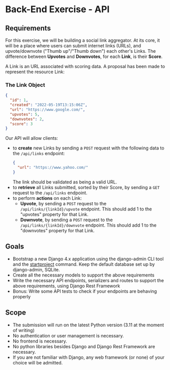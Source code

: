 # Back-End Exercise - API


## Requirements

For this exercise, we will be building a social link aggregator. At its core, it will be a place where users can submit internet links (URLs), 
and upvote/downvote ("Thumb up"/"Thumb down") each other's Links. The difference between **Upvotes** and **Downvotes**, for each **Link**, is their **Score**. 

A Link is an URL associated with scoring data. A proposal has been made to represent the resource Link:

### The Link Object
```json
{
  "id": 1,
  "created": "2022-05-19T13:15:06Z",
  "url": "https://www.google.com/",
  "upvotes": 5,
  "downvotes": 2,
  "score": 3
}
```

Our API will allow clients:
- to **create** new Links by sending a `POST` request with the following data to the `/api/links` endpoint:
  ```json
  {
    "url": "https://www.yahoo.com/"
  }
  ```
  The link should be validated as being a valid URL.
- to **retrieve** all Links submitted, sorted by their Score, by sending a `GET` request to the `/api/links` endpoint.
- to perform **actions** on each Link:
  - **Upvote**, by sending a `POST` request to the `/api/links/{linkId}/upvote` endpoint. This should add 1 to the "upvotes" property for that Link.
  - **Downvote**, by sending a `POST` request to the `/api/links/{linkId}/downvote` endpoint. This should add 1 to the "downvotes" property for that Link.


## Goals
- Bootstrap a new Django 4.x application using the django-admin CLI tool and the [startproject](https://docs.djangoproject.com/en/4.0/ref/django-admin/#startproject) command. Keep the default database set up by django-admin, SQLite.
- Create all the necessary models to support the above requirements
- Write the necessary API endpoints, serializers and routes to support the above requirements, using Django Rest Framework
- Bonus: Write some API tests to check if your endpoints are behaving properly

## Scope
- The submission will run on the latest Python version (3.11 at the moment of writing)
- No authentication or user management is necessary.
- No frontend is necessary.
- No python libraries besides Django and Django Rest Framework are necessary.
- If you are not familiar with Django, any web framework (or none) of your choice will be admitted.
